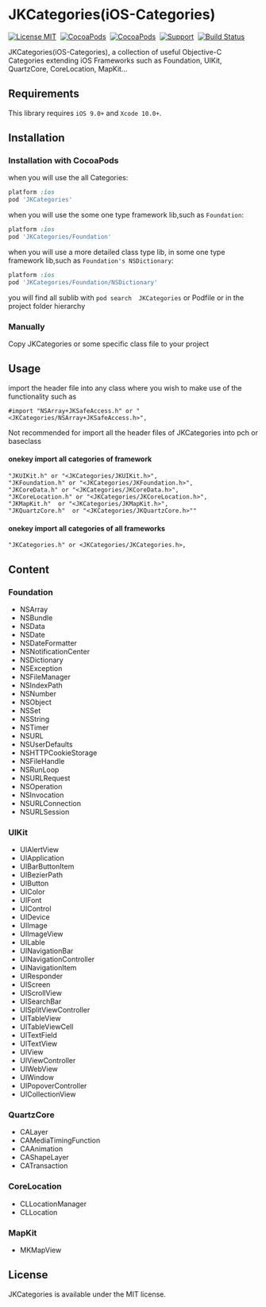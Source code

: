 JKCategories(iOS-Categories)
================
[![License MIT](https://img.shields.io/badge/license-MIT-green.svg?style=flat)](https://raw.githubusercontent.com/shaojiankui/JKCategories/master/LICENSE)&nbsp;
[![CocoaPods](http://img.shields.io/cocoapods/v/JKCategories-andy0570.svg?style=flat)](http://cocoapods.org/?q=JKCategories-andy0570)&nbsp;
[![CocoaPods](http://img.shields.io/cocoapods/p/JKCategories-andy0570.svg?style=flat)](http://cocoapods.org/?q=JKCategories-andy0570)&nbsp;
[![Support](https://img.shields.io/badge/support-iOS%209%2B%20-blue.svg?style=flat)](https://www.apple.com/nl/ios/)&nbsp;
[![Build Status](https://travis-ci.org/Andy0570/JKCategories-andy0570.svg?branch=master)](https://travis-ci.org/Andy0570/JKCategories)


JKCategories(iOS-Categories), a collection of useful Objective-C Categories extending iOS Frameworks such as Foundation, UIKit, QuartzCore, CoreLocation, MapKit...

## Requirements
This library requires `iOS 9.0+` and `Xcode 10.0+`.

## Installation

### Installation with CocoaPods
when you will use the all Categories:

```ruby
platform :ios
pod 'JKCategories'
```

when you will use the some one type framework lib,such as `Foundation`:

```ruby
platform :ios
pod 'JKCategories/Foundation'
```

when you will use a more detailed class type lib, in some one type framework lib,such as `Foundation's NSDictionary`:

```ruby
platform :ios
pod 'JKCategories/Foundation/NSDictionary'
```

you will find all sublib with `pod search  JKCategories` or Podfile or in the project folder hierarchy
### Manually

Copy JKCategories or some specific class file to your project

## Usage
import the header file into any class where you wish to make use of the functionality such as 

```objc
#import "NSArray+JKSafeAccess.h" or "<JKCategories/NSArray+JKSafeAccess.h>",
```

Not recommended for import all the header files of JKCategories into pch or baseclass

#### onekey import all categories of framework

```objc
"JKUIKit.h" or "<JKCategories/JKUIKit.h>",
"JKFoundation.h" or "<JKCategories/JKFoundation.h>",
"JKCoreData.h" or "<JKCategories/JKCoreData.h>",
"JKCoreLocation.h" or "<JKCategories/JKCoreLocation.h>",
"JKMapKit.h"  or "<JKCategories/JKMapKit.h>",
"JKQuartzCore.h"  or "<JKCategories/JKQuartzCore.h>""
```

#### onekey import all categories of all frameworks

```objc
"JKCategories.h" or <JKCategories/JKCategories.h>,
```

## Content
### Foundation
* NSArray
* NSBundle
* NSData
* NSDate
* NSDateFormatter
* NSNotificationCenter
* NSDictionary
* NSException
* NSFileManager
* NSIndexPath
* NSNumber
* NSObject
* NSSet
* NSString
* NSTimer
* NSURL
* NSUserDefaults
* NSHTTPCookieStorage
* NSFileHandle
* NSRunLoop
* NSURLRequest
* NSOperation
* NSInvocation
* NSURLConnection
* NSURLSession

### UIKit
* UIAlertView
* UIApplication
* UIBarButtonItem
* UIBezierPath
* UIButton
* UIColor
* UIFont
* UIControl
* UIDevice
* UIImage
* UIImageView
* UILable
* UINavigationBar
* UINavigationController
* UINavigationItem
* UIResponder
* UIScreen
* UIScrollView
* UISearchBar
* UISplitViewController
* UITableView
* UITableViewCell
* UITextField
* UITextView
* UIView
* UIViewController
* UIWebView
* UIWindow
* UIPopoverController
* UICollectionView

### QuartzCore
* CALayer
* CAMediaTimingFunction
* CAAnimation
* CAShapeLayer
* CATransaction

### CoreLocation
* CLLocationManager
* CLLocation

### MapKit
* MKMapView

## License

JKCategories is available under the MIT license.

